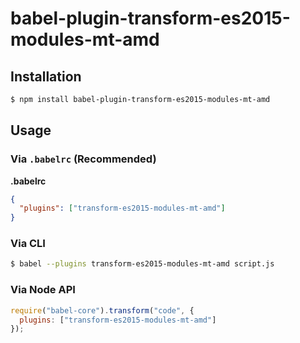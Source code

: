 # babel-plugin-transform-es2015-modules-mt-amd

## Installation

```sh
$ npm install babel-plugin-transform-es2015-modules-mt-amd
```

## Usage

### Via `.babelrc` (Recommended)

**.babelrc**

```json
{
  "plugins": ["transform-es2015-modules-mt-amd"]
}
```

### Via CLI

```sh
$ babel --plugins transform-es2015-modules-mt-amd script.js
```

### Via Node API

```javascript
require("babel-core").transform("code", {
  plugins: ["transform-es2015-modules-mt-amd"]
});
```
